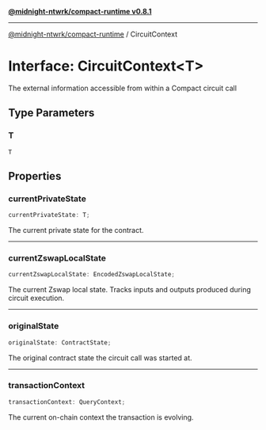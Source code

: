 [**@midnight-ntwrk/compact-runtime v0.8.1**](../README.md)

***

[@midnight-ntwrk/compact-runtime](../globals.md) / CircuitContext

# Interface: CircuitContext\<T\>

The external information accessible from within a Compact circuit call

## Type Parameters

### T

`T`

## Properties

### currentPrivateState

```ts
currentPrivateState: T;
```

The current private state for the contract.

***

### currentZswapLocalState

```ts
currentZswapLocalState: EncodedZswapLocalState;
```

The current Zswap local state. Tracks inputs and outputs produced during circuit execution.

***

### originalState

```ts
originalState: ContractState;
```

The original contract state the circuit call was started at.

***

### transactionContext

```ts
transactionContext: QueryContext;
```

The current on-chain context the transaction is evolving.
